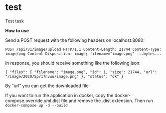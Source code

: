 # test
Test task

**How to use**

Send a POST request with the following headers on localhost:8080:

`POST /api/v1/image/upload HTTP/1.1
Content-Length: 21744
Content-Type: image/png
Content-Disposition: image; filename="image.png"
...bytes...`

In response, you should receive something like the following json:

`{
     "files": {
         "filename": "image.png",
         "id": 1,
         "size": 21744,
         "url": "/image/2020/5p/17nvwu/image.png"
     },
     "status": "ok"
 }`
 
 By "url" you can get the downloaded file
 
 If you want to run the application in docker, copy the docker-compose.override.yml.dist file and remove the .dist extension.
 Then run `docker-compose up -d --build`
